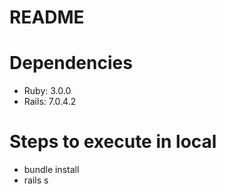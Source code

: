 # README

# Dependencies
* Ruby: 3.0.0
* Rails: 7.0.4.2

# Steps to execute in local
* bundle install
* rails s
